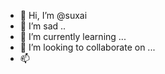 - 👋 Hi, I’m @suxai
- 👀 I’m sad ..
- 🌱 I’m currently learning ...
- 💞️ I’m looking to collaborate on ...
- 📫

<!---
suxai/suxai is a ✨ special ✨ repository because its `README.md` (this file) appears on your GitHub profile.
You can click the Preview link to take a look at your changes.
--->
